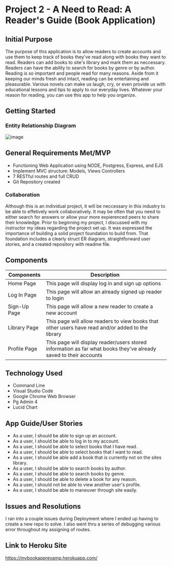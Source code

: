 # Project 2 - A Need to Read: A Reader's Guide (Book Application)
## Initial Purpose
The purpose of this application is to allow readers to create accounts and use them to keep track of books they've read along with books they want to read. Readers can add books to site's library and mark them as neccessary. Readers can have the ability to search for books by genre or by author. Reading is so important and people read for many reasons. Aside from it keeping our minds fresh and intact, reading can be entertaining and pleasurable. Various novels can make us laugh, cry, or even provide us with educational lessons and tips to apply to our everyday lives. Whatever your reason for reading, you can use this app to help you organize.  

## Getting Started
### Entity Relationship Diagram
![image](https://user-images.githubusercontent.com/68744076/97807143-c0901300-1c24-11eb-9cf2-dc6c3169de22.png)

## General Requirements Met/MVP
  * Functioning Web Application using NODE, Postgress, Express, and EJS
  * Implement MVC structure: Models, Views Controllers
  * 7 RESTful routes and full CRUD
  * Git Repository created

### Collaboration
Although this is an individual project, it will be neccessary in this industry to be able to effetively work collaboratively. It may be often that you need to either search for answers or allow your more expierenced peers to share their knowledge. Prior to beginning my project, I discussed with my instructor my ideas regarding the project set up. It was expressed the importance of building a solid project foundation to build from. That foundation includes a clearly struct ER diagram, straightforward user stories, and a created repository with readme file. 
## Components
|**Components**| **Description**|
| -------------| ---------------|
| Home Page    | This page will display log in and sign up options|
| Log In Page  | This page will allow an already signed up reader to login|
| Sign-Up Page | This page will allow a new reader to create a new account|
| Library Page | This page will allow readers to view books that other users have read and/or added to the library|
| Profile Page | This page will display reader/users stored information as far what books they've already saved to their accounts|

## Technology Used
* Command Line
* Visual Studio Code
* Google Chrome Web Browser
* Pg Admin 4
* Lucid Chart

## App Guide/User Stories
- As a user, I should be able to sign up an account.
- As a user, I should be able to log in to my account.
- As a user, I should be able to select books that I have read. 
- As a user, I should be able to select books that I want to read. 
- As a user, I should be able add a book that is currently not on the sites library. 
- As a user, I should be able to search books by author. 
- As a user, I should be able to search books by genre. 
- As a user, I should be able to delete a book for any reason. 
- As a user, I should not be able to view another user's profile. 
- As a user, I should be able to maneuver through site easily.

## Issues and Resolutions

I ran into a couple issues during Deployment where I ended up having to create a new repo to solve. I also went thru a series of debugging various error throughout my assigning of routes. 



## Link to Heroku Site
https://mybookapprevamp.herokuapp.com/

